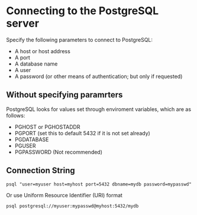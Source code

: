 # Connecting to the PostgreSQL server

Specify the following parameters to connect to PostgreSQL:
- A host or host address
- A port
- A database name
- A user
- A password (or other means of authentication; but only if requested)

## Without specifying paramrters 

PostgreSQL looks for values set through enviroment variables, which are as follows:

- PGHOST or PGHOSTADDR
- PGPORT (set this to default 5432 if it is not set already)
- PGDATABASE
- PGUSER
- PGPASSWORD (Not recommended)

## Connection String 

```
psql "user=myuser host=myhost port=5432 dbname=mydb password=mypasswd"
```

Or use Uniform Resource Identifier (URI) format

```
psql postgresql://myuser:mypasswd@myhost:5432/mydb
```


